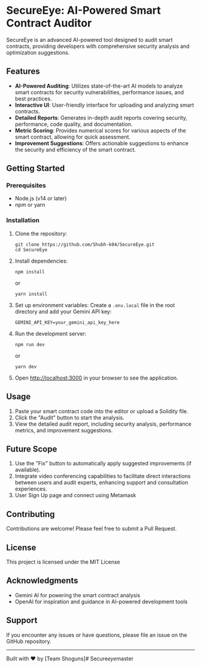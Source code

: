 # SecureEye: AI-Powered Smart Contract Auditor

SecureEye is an advanced AI-powered tool designed to audit smart contracts, providing developers with comprehensive security analysis and optimization suggestions.

## Features

- **AI-Powered Auditing**: Utilizes state-of-the-art AI models to analyze smart contracts for security vulnerabilities, performance issues, and best practices.
- **Interactive UI**: User-friendly interface for uploading and analyzing smart contracts.
- **Detailed Reports**: Generates in-depth audit reports covering security, performance, code quality, and documentation.
- **Metric Scoring**: Provides numerical scores for various aspects of the smart contract, allowing for quick assessment.
- **Improvement Suggestions**: Offers actionable suggestions to enhance the security and efficiency of the smart contract.

## Getting Started

### Prerequisites

- Node.js (v14 or later)
- npm or yarn

### Installation

1. Clone the repository:
   ```
   git clone https://github.com/Shubh-k04/SecureEye.git
   cd SecureEye
   ```

2. Install dependencies:
   ```
   npm install
   ```
   or
   ```
   yarn install
   ```

3. Set up environment variables:
   Create a `.env.local` file in the root directory and add your Gemini API key:
   ```
   GEMINI_API_KEY=your_gemini_api_key_here
   ```

4. Run the development server:
   ```
   npm run dev
   ```
   or
   ```
   yarn dev
   ```

5. Open [http://localhost:3000](http://localhost:3000) in your browser to see the application.

## Usage

1. Paste your smart contract code into the editor or upload a Solidity file.
3. Click the "Audit" button to start the analysis.
4. View the detailed audit report, including security analysis, performance metrics, and improvement suggestions.

## Future Scope
1. Use the "Fix" button to automatically apply suggested improvements (if available).
2. Integrate video conferencing capabilities to facilitate direct interactions between users and audit experts, enhancing support and consultation experiences.
3. User Sign Up page and connect using Metamask
## Contributing

Contributions are welcome! Please feel free to submit a Pull Request.

## License

This project is licensed under the MIT License

## Acknowledgments

- Gemini AI for powering the smart contract analysis
- OpenAI for inspiration and guidance in AI-powered development tools

## Support

If you encounter any issues or have questions, please file an issue on the GitHub repository.

---

Built with ❤️ by [Team Shoguns]#   S e c u r e _ e y e _ m a s t e r  
 